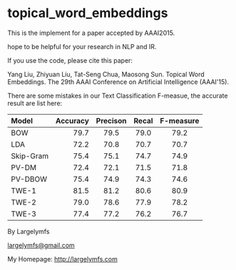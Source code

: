 topical_word_embeddings
=======================

This is the implement for a paper accepted by AAAI2015.

hope to be helpful for your research in NLP and IR.

If you use the code, please cite this paper:

Yang Liu, Zhiyuan Liu, Tat-Seng Chua, Maosong Sun. Topical Word Embeddings. The 29th AAAI Conference on Artificial Intelligence (AAAI'15). 



There are some mistakes in our Text Classification F-measue, the accurate result are list here:

| Model      |     Accuracy |   Precison   |	Recal	| F-measure|
| :-------- | --------:| :------: | :------: |:------: |
|BOW|79.7|79.5|79.0|79.2|
|LDA|72.2|70.8|70.7|70.7|
|Skip-Gram|75.4|75.1|74.7|74.9|
|PV-DM|72.4|72.1|71.5|71.8|
|PV-DBOW|75.4|74.9|74.3|74.6|
|TWE-1|81.5|81.2|80.6|80.9|
|TWE-2|79.0|78.6|77.9|78.2|
|TWE-3|77.4|77.2|76.2|76.7|




By Largelymfs

largelymfs@gmail.com

My Homepage: http://largelymfs.com
